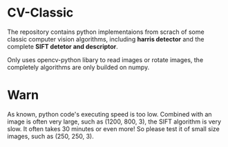 # CV-Classic
The repository contains python implementaions from scrach of some classic computer vision algorithms, including **harris detector** and the complete **SIFT detetor and descriptor**.

Only uses opencv-python libary to read images or rotate images, the completely algorithms are only builded on numpy.

# Warn
As known, python code's executing speed is too low. Combined with an image is often very large, such as (1200, 800, 3), the SIFT algorithm is very slow. It often takes 30 minutes or even more! So please test it of small size images, such as (250, 250, 3).
